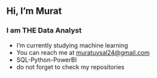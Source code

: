## Hi, I’m Murat
### I am THE Data Analyst
- I’m currently studying machine learning
- You can reach me at muratuysal24@gmail.com
- SQL-Python-PowerBI
- do not forget to check my repositories

<!---
muratUYSALva/muratUYSALva is a ✨ special ✨ repository because its `README.md` (this file) appears on your GitHub profile.
You can click the Preview link to take a look at your changes.
--->
